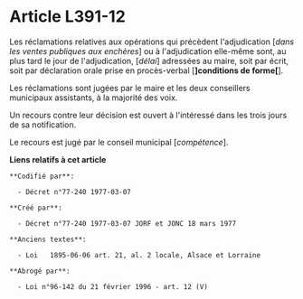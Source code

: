 # Article L391-12

Les réclamations relatives aux opérations qui précèdent l'adjudication [*dans les ventes publiques aux enchères*] ou à
l'adjudication elle-même sont, au plus tard le jour de l'adjudication, [*délai*] adressées au maire, soit par écrit, soit par
déclaration orale prise en procès-verbal [**]conditions de forme[**].

Les réclamations sont jugées par le maire et les deux conseillers municipaux assistants, à la majorité des voix.

Un recours contre leur décision est ouvert à l'intéressé dans les trois jours de sa notification.

Le recours est jugé par le conseil municipal [*compétence*].

**Liens relatifs à cet article**

	**Codifié par**:

	  - Décret n°77-240 1977-03-07

	**Créé par**:

	  - Décret n°77-240 1977-03-07 JORF et JONC 18 mars 1977

	**Anciens textes**:

	  - Loi   1895-06-06 art. 21, al. 2 locale, Alsace et Lorraine

	**Abrogé par**:

	  - Loi n°96-142 du 21 février 1996 - art. 12 (V)
